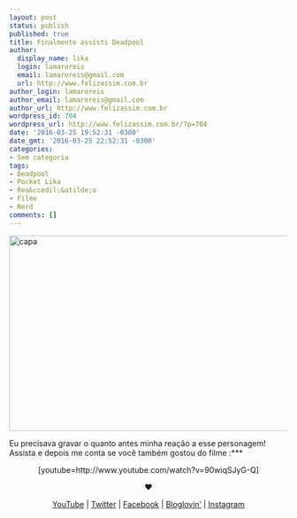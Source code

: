 ```yaml
---
layout: post
status: publish
published: true
title: Finalmente assisti Deadpool
author:
  display_name: lika
  login: lamaroreis
  email: lamaroreis@gmail.com
  url: http://www.felizassim.com.br
author_login: lamaroreis
author_email: lamaroreis@gmail.com
author_url: http://www.felizassim.com.br
wordpress_id: 704
wordpress_url: http://www.felizassim.com.br/?p=704
date: '2016-03-25 19:52:31 -0300'
date_gmt: '2016-03-25 22:52:31 -0300'
categories:
- Sem categoria
tags:
- Deadpool
- Pocket Lika
- Rea&ccedil;&atilde;o
- Filme
- Nerd
comments: []
---
```

<p><a href="http://www.felizassim.com.br/wp-content/uploads/2016/03/capa1.jpg"><img class="aligncenter size-large wp-image-705" src="http://www.felizassim.com.br/wp-content/uploads/2016/03/capa1-1024x565.jpg" alt="capa" width="640" height="353" /></a></p>
<p>Eu precisava gravar o quanto antes minha rea&ccedil;&atilde;o a esse personagem! Assista e depois me conta se voc&ecirc; tamb&eacute;m gostou do filme :***</p>
<p style="text-align: center;">[youtube=http://www.youtube.com/watch?v=90wiqSJyG-Q]</p></p>
<p style="text-align: center;"><b>&hearts;</b></p></p>
<p style="text-align: center;"><a href="https://www.youtube.com/channel/UCTk3xkOSzWzf8Ba-wJN8jDA">YouTube</a> |&nbsp;<a href="https://twitter.com/pocketlika">Twitter</a>&nbsp;|&nbsp;<a href="http://www.facebook.com/blogfelizassim">Facebook</a>&nbsp;|&nbsp;<a href="https://www.bloglovin.com/blogs/feliz-assim-14224049">Bloglovin&rsquo;</a>&nbsp;|&nbsp;<a href="http://instagram.com/pocketlika">Instagram</a></p></p>
